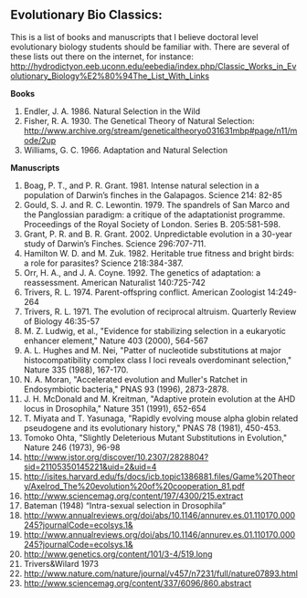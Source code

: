 Evolutionary Bio Classics:
--

This is a list of books and manuscripts that I believe doctoral level evolutionary biology students should be familiar with. There are several of these lists out there on the internet, for instance: http://hydrodictyon.eeb.uconn.edu/eebedia/index.php/Classic_Works_in_Evolutionary_Biology%E2%80%94The_List_With_Links

__Books__

1. Endler, J. A. 1986. Natural Selection in the Wild
2. Fisher, R. A. 1930. The Genetical Theory of Natural Selection: http://www.archive.org/stream/geneticaltheoryo031631mbp#page/n11/mode/2up
3. Williams, G. C. 1966. Adaptation and Natural Selection

__Manuscripts__

1. Boag, P. T., and P. R. Grant. 1981. Intense natural selection in a population of Darwin’s finches in the Galapagos. Science 214: 82-85
2. Gould, S. J. and R. C. Lewontin. 1979. The spandrels of San Marco and the Panglossian paradigm: a critique of the adaptationist programme. Proceedings of the Royal Society of London. Series B. 205:581-598.
3. Grant, P. R. and B. R. Grant. 2002. Unpredictable evolution in a 30-year study of Darwin’s Finches. Science 296:707-711.
4. Hamilton W. D. and M. Zuk. 1982. Heritable true fitness and bright birds: a role for parasites? Science 218:384-387.
5. Orr, H. A., and J. A. Coyne. 1992. The genetics of adaptation: a reassessment. American Naturalist 140:725-742
6. Trivers, R. L. 1974. Parent-offspring conflict. American Zoologist 14:249-264
7. Trivers, R. L. 1971. The evolution of reciprocal altruism. Quarterly Review of Biology 46:35-57
8. M. Z. Ludwig, et al., "Evidence for stabilizing selection in a eukaryotic enhancer element," Nature 403 (2000), 564-567
9. A. L. Hughes and M. Nei, "Patter of nucleotide substitutions at major histocompatibility complex class I loci reveals overdominant selection," Nature 335 (1988), 167-170.
10. N. A. Moran, "Accelerated evolution and Muller's Ratchet in Endosymbiotic bacteria," PNAS 93 (1996), 2873-2878.
11. J. H. McDonald and M. Kreitman, "Adaptive protein evolution at the AHD locus in Drosophila," Nature 351 (1991), 652-654
12. T. Miyata and T. Yasunaga, "Rapidly evolving mouse alpha globin related pseudogene and its evolutionary history," PNAS 78 (1981), 450-453.
13. Tomoko Ohta, "Slightly Deleterious Mutant Substitutions in Evolution," Nature 246 (1973), 96-98
14. http://www.jstor.org/discover/10.2307/2828804?sid=21105350145221&uid=2&uid=4
15. http://isites.harvard.edu/fs/docs/icb.topic1386881.files/Game%20Theory/Axelrod_The%20evolution%20of%20cooperation_81.pdf
16. http://www.sciencemag.org/content/197/4300/215.extract
17. Bateman (1948) “Intra-sexual selection in Drosophila”
18. http://www.annualreviews.org/doi/abs/10.1146/annurev.es.01.110170.000245?journalCode=ecolsys.1&
19. http://www.annualreviews.org/doi/abs/10.1146/annurev.es.01.110170.000245?journalCode=ecolsys.1&
20. http://www.genetics.org/content/101/3-4/519.long
21. Trivers&Wilard 1973
22. http://www.nature.com/nature/journal/v457/n7231/full/nature07893.html
23. http://www.sciencemag.org/content/337/6096/860.abstract
 